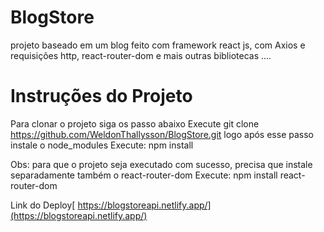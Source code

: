 # BlogStore
projeto baseado em um blog feito com framework react js, com Axios e requisições http, react-router-dom e mais outras bibliotecas ....

# Instruções do Projeto

Para clonar o projeto siga os passo abaixo
Execute git clone https://github.com/WeldonThallysson/BlogStore.git
logo após esse passo instale o node_modules
Execute: npm install

Obs: para que o projeto seja executado com sucesso, precisa que instale separadamente também o react-router-dom
Execute: npm install react-router-dom


Link do Deploy[ https://blogstoreapi.netlify.app/](https://blogstoreapi.netlify.app/)
